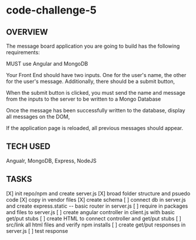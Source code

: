 # code-challenge-5

## OVERVIEW
The message board application you are going to build has the following requirements:

MUST use Angular and MongoDB

Your Front End should have two inputs. One for the user's name, the other for the user's message. Additionally, there should be a submit button,

When the submit button is clicked, you must send the name and message from the inputs to the server to be written to a Mongo Database

Once the message has been successfully written to the database, display all messages on the DOM,

If the application page is reloaded, all previous messages should appear.


## TECH USED
Angualr, MongoDB, Express, NodeJS

## TASKS
[X] init repo/npm and create server.js
[X] broad folder structure and psuedo code
[X] copy in vendor files
[X] create schema
[ ] connect db in server.js and create express.static -- basic router in server.js
[ ] require in packages and files to server.js
[ ] create angular controller in client.js with basic get/put stubs
[ ] create HTML to connect controller and get/put stubs
[ ] src/link all html files and verify npm installs
[ ] create get/put responses in server.js
[ ] test response
